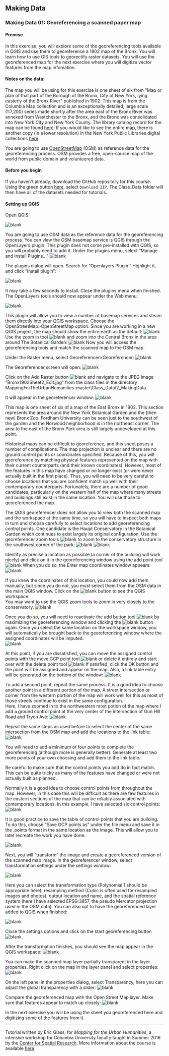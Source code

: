 ## Making Data 

### Making Data 01: Georeferencing a scanned paper map

#### Premise

In this exercise, you will explore some of the georeferencing tools available in QGIS and use them to georeference a 1902 map of the Bronx. You will learn how to use GIS tools to georectify raster datasets.  You will use the georeferenced map for the next exercise where you will digitize vector features from the map infomation. 

#### Notes on the data: 

The map you will be using for this exercise is one sheet of six from "Map or plan of that part of the Borough of the Bronx, City of New York, lying easterly of the Bronx River" published in 1902.  This map is from the Columbia Map collection and is an exceptionally detailed, large scale (1:7,200) series made shortly after the area east of the Bronx River was annexed from Westchester to the Bronx, and the Bronx was consolidated into New York City and New York County.  The library catalog record for the map can be found [here](https://clio.columbia.edu/catalog/9282162).  If you would like to see the entire map, there is another copy (in a lower resolution) in the New York Public Libraries digital collections [here](http://digitalcollections.nypl.org/items/dc910ee0-4682-0131-4759-58d385a7bbd0)

You are going to use [OpenStreetMap](https://www.openstreetmap.org/about) (OSM)  as reference data for the georeferencing process.  OSM provides a free, open-source map of the world from public domain and volunteered data.

#### Before you begin
If you haven't already, download the GitHub repository for this course. Using the green button [here](https://github.com/CenterForSpatialResearch/MappingForTheUrbanHumanities), select `Download ZIP`. The Class_Data folder will then have all of the datasets needed for tutorials. 

#### Setting up QGIS

Open QGIS:

![blank](https://github.com/CenterForSpatialResearch/MappingForTheUrbanHumanities/blob/master/Tutorials/Images/MakingData01/GeoRef1.png)

You are going to use OSM data as the reference data for the georeferencing process. You can view the OSM basemap service is QGIS through the OpenLayers plugin.  This plugin does not come pre-installed with QGIS, so you will probably need to add it.  Under the plugins menu, select “Manage and Install Plugins…” 
![blank](https://github.com/CenterForSpatialResearch/MappingForTheUrbanHumanities/blob/master/Tutorials/Images/MakingData01/GeoRef2.png)

The plugins dialog will open.  Search for “Openlayers Plugin.”  Highlight it, and click “Install plugin”:

![blank](https://github.com/CenterForSpatialResearch/MappingForTheUrbanHumanities/blob/master/Tutorials/Images/MakingData01/GeoRef3.png)

It may take a few seconds to install.  Close the plugins menu when finished.  The OpenLayers tools should now appear under the Web menu: 

![blank](https://github.com/CenterForSpatialResearch/MappingForTheUrbanHumanities/blob/master/Tutorials/Images/MakingData01/GeoRef4.png)

This plugin will allow you to view a number of basemap services and steam them directly into your QGIS workspace.  Choose the OpenStreetMap>OpenStreetMap option.
Since you are working in a new QGIS project, the map should show the entire earth as the default: 
![blank](https://github.com/CenterForSpatialResearch/MappingForTheUrbanHumanities/blob/master/Tutorials/Images/MakingData01/GeoRef5.png)
Use the zoom in tool ![blank](https://github.com/CenterForSpatialResearch/MappingForTheUrbanHumanities/blob/master/Tutorials/Images/MakingData01/GeoRef6.png) and zoom into the Central Bronx in the area around The Botanical Garden:
![blank](https://github.com/CenterForSpatialResearch/MappingForTheUrbanHumanities/blob/master/Tutorials/Images/MakingData01/GeoRef7.png)
Now you will access the georeferencing tools and match the scanned map to the OSM map.  

Under the Raster menu, select Georeferencer>Georeferencer:
![blank](https://github.com/CenterForSpatialResearch/MappingForTheUrbanHumanities/blob/master/Tutorials/Images/MakingData01/GeoRef8.png)

The Georeferencer screen will open:
![blank](https://github.com/CenterForSpatialResearch/MappingForTheUrbanHumanities/blob/master/Tutorials/Images/MakingData01/GeoRef9.png)

Click on the Add Raster button ![blank](https://github.com/CenterForSpatialResearch/MappingForTheUrbanHumanities/blob/master/Tutorials/Images/MakingData01/GeoRef10a.png) and navigate to the JPEG image "Bronx1902Sheet2_Edit.jpg" from the class files in the directory MappingForTheUrbanHumanities-master\Class_Data\2_MakingData.  

It will appear in the georeferencer window:
![blank](https://github.com/CenterForSpatialResearch/MappingForTheUrbanHumanities/blob/master/Tutorials/Images/MakingData01/GeoRef10b.png)

This map is one sheet of six of a map of the East Bronx in 1902.  This section represents the area around the New York Botanical Garden and the (then new) Bronx Zoo. Fordham University can be seen just to the southwest of the garden and the Norwood neighborhood is in the northeast corner.  The area to the east of the Bronx Park area is still largely undeveloped at this point.  

Historical maps can be difficult to georeference, and this sheet poses a number of complications.  The map projection is unclear and there are no ground control points or coordinates specified.  Because of this, you will georeference by matching physical features represented on the map with their current counterparts (and their known coordinates).  However, most of the features in this map have changed or no longer exist (or were never actually built in the first place).  Thus, you will need to be very careful to choose locations that you are confident match up well with their contemporary counterparts.   Fortunately, there are a number of good candidates, particularly on the western half of the map where many streets and buildings still exist in the same location.  You will use those to georeferenced the map.

The QGIS georeferencer does not allow you to view both the scanned map and the workspace at the same time, so you will have to inspect both maps in turn and choose carefully to select locations to add georeferencing control points. 
One candidate is the Haupt Conservatory in the Botanical Garden which continues to exist largely its original configuration.  Use the georeferencer zoom tools ![blank](https://github.com/CenterForSpatialResearch/MappingForTheUrbanHumanities/blob/master/Tutorials/Images/MakingData01/GeoRef11.png) to zoom to the conservatory structure in the southwest corner of the park: ![blank](https://github.com/CenterForSpatialResearch/MappingForTheUrbanHumanities/blob/master/Tutorials/Images/MakingData01/GeoRef12.png)
![blank](https://github.com/CenterForSpatialResearch/MappingForTheUrbanHumanities/blob/master/Tutorials/Images/MakingData01/GeoRef13.png)
 
Identify as precise a location as possible (a corner of the building will work nicely) and click on it in the georeferencing window using the add point tool ![blank](https://github.com/CenterForSpatialResearch/MappingForTheUrbanHumanities/blob/master/Tutorials/Images/MakingData01/GeoRef17.png) When you do so, the Enter map coordinates window appears:
![blank](https://github.com/CenterForSpatialResearch/MappingForTheUrbanHumanities/blob/master/Tutorials/Images/MakingData01/GeoRef14.png)

If you knew the coordinates of this location, you could now add them manually, but since you do not, you must select them from the OSM data in the main QGIS window.  Click on the ![blank](https://github.com/CenterForSpatialResearch/MappingForTheUrbanHumanities/blob/master/Tutorials/Images/MakingData01/GeoRef15.png) button to see the QGIS workspace.  
You may want to use the QGIS zoom tools to zoom in very closely to the conservatory.
![blank](https://github.com/CenterForSpatialResearch/MappingForTheUrbanHumanities/blob/master/Tutorials/Images/MakingData01/GeoRef16.png)

Once you do so, you will need to reactivate the add button tool ![blank](https://github.com/CenterForSpatialResearch/MappingForTheUrbanHumanities/blob/master/Tutorials/Images/MakingData01/GeoRef17.png) by maximizing the georeferencing window and clicking the ![blank](https://github.com/CenterForSpatialResearch/MappingForTheUrbanHumanities/blob/master/Tutorials/Images/MakingData01/GeoRef18.png) button again.  Once you select the same location on the workspace window, you will automatically be brought back to the georeferencing window where the assigned coordinates will be imputed.  
![blank](https://github.com/CenterForSpatialResearch/MappingForTheUrbanHumanities/blob/master/Tutorials/Images/MakingData01/GeoRef19.png)

At this point, if you are dissatisfied, you can move the assigned control points with the move GCP point tool ![blank](https://github.com/CenterForSpatialResearch/MappingForTheUrbanHumanities/blob/master/Tutorials/Images/MakingData01/GeoRef20.png) or delete it entirely and start over with the delete point tool ![blank](https://github.com/CenterForSpatialResearch/MappingForTheUrbanHumanities/blob/master/Tutorials/Images/MakingData01/GeoRef21.png) 
If satisfied, click the OK button and the point will be assigned and appear on the map.  Also, a link table entry will be generated on the bottom of the window:
![blank](https://github.com/CenterForSpatialResearch/MappingForTheUrbanHumanities/blob/master/Tutorials/Images/MakingData01/GeoRef22.png)

To add a second point, repeat the same process.  It is a good idea to choose another point in a different portion of the map.  A street intersection or corner from the western portion of the map will work well for this as most of those streets continue to exist in the same configuration.  
Here, I have zoomed in to the northwestern most potion of the map where I add a ground control point at the very center of the intersection of Gun Hill Road and Tryon Ave:
![blank](https://github.com/CenterForSpatialResearch/MappingForTheUrbanHumanities/blob/master/Tutorials/Images/MakingData01/GeoRef23.png)

Repeat the same steps as used before to select the center of the same intersection from the OSM map and add the locations to the link table:
![blank](https://github.com/CenterForSpatialResearch/MappingForTheUrbanHumanities/blob/master/Tutorials/Images/MakingData01/GeoRef24.png)

You will need to add a minimum of four points to complete the georeferencing (although more is generally better).  Generate at least two more points of your own choosing and add them to the link table.

Be careful to make sure that the control points you add do in fact match.  This can be quite tricky as many of the features have changed or were not actually built as planned.  

Normally it is a good idea to choose control points from throughout the map.  However, in this case this will be difficult as there are few features in the eastern sections of the map that can be reliably associated with contemporary locations.
In this example, I have selected six control points:
![blank](https://github.com/CenterForSpatialResearch/MappingForTheUrbanHumanities/blob/master/Tutorials/Images/MakingData01/GeoRef25.png)

It is good practice to save the table of control points that you are building.  To do this, choose “Save GCP points as” under the file menu and save it in the .points format in the same location as the image. This will allow you to later recreate the work you have done:

![blank](https://github.com/CenterForSpatialResearch/MappingForTheUrbanHumanities/blob/master/Tutorials/Images/MakingData01/GeoRef26.png)

Next, you will “transform” the image and create a georeferenced version of the scanned map image. In the georeferencer window, select transformation settings under the settings window:

![blank](https://github.com/CenterForSpatialResearch/MappingForTheUrbanHumanities/blob/master/Tutorials/Images/MakingData01/GeoRef27.png)

Here you can select the transformation type (Polynomial 1 should be appropriate here), resampling method (Cubic is often used for resampled images and photos), output location and name, and the spatial reference system (here I have selected EPSG:3857, the pseudo Mercator projection used in the OSM data).  You can also opt to have the georeferenced layer added to QGIS when finished: 

![blank](https://github.com/CenterForSpatialResearch/MappingForTheUrbanHumanities/blob/master/Tutorials/Images/MakingData01/GeoRef28.png)

Close the settings options and click on the start georeferencing button ![blank](https://github.com/CenterForSpatialResearch/MappingForTheUrbanHumanities/blob/master/Tutorials/Images/MakingData01/GeoRef29.png).

After the transformation finishes, you should see the map appear in the QGIS workspace:
![blank](https://github.com/CenterForSpatialResearch/MappingForTheUrbanHumanities/blob/master/Tutorials/Images/MakingData01/GeoRef30.png)

You can make the scanned map layer partially transparent in the layer properties.  Right click on the map in the layer panel and select properties:
![blank](https://github.com/CenterForSpatialResearch/MappingForTheUrbanHumanities/blob/master/Tutorials/Images/MakingData01/GeoRef31.png)

On the left panel in the properties dialog, select Transparency, here you can adjust the global transparency with a slider: 
![blank](https://github.com/CenterForSpatialResearch/MappingForTheUrbanHumanities/blob/master/Tutorials/Images/MakingData01/GeoRef32.png)

Compare the georeferenced map with the Open Street Map layer.  Make sure that features appear to match up closely:
![blank](https://github.com/CenterForSpatialResearch/MappingForTheUrbanHumanities/blob/master/Tutorials/Images/MakingData01/GeoRef33.png)

In the next exercise you will be using the sheet you georeferenced here and digitizing some of the features from it. 


______________________________________________________________________________________________________________

Tutorial written by Eric Glass, for *Mapping for the Urban Humanities*, a intensive workshop for Columbia University faculty taught in Summer 2016 by the [Center for Spatial Research](http://c4sr.columbia.edu). More information about the course is available [here](http://c4sr.columbia.edu/courses/mapping-urban-humanities-summer-bootcamp).


